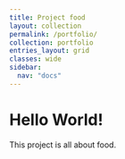 ```yaml
---
title: Project food
layout: collection
permalink: /portfolio/
collection: portfolio
entries_layout: grid
classes: wide
sidebar:
  nav: "docs"
---
```


# Hello World! 
This project is all about food.
